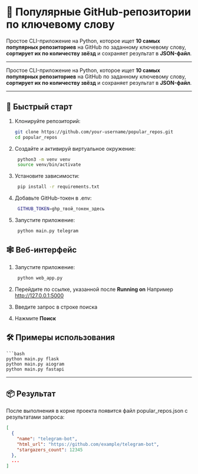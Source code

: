 # 🔎 Популярные GitHub-репозитории по ключевому слову

Простое CLI-приложение на Python, которое ищет **10 самых популярных репозиториев** на GitHub по заданному ключевому слову, **сортирует их по количеству звёзд** и сохраняет результат в **JSON-файл**.

---

Простое CLI-приложение на Python, которое ищет **10 самых популярных репозиториев** на GitHub по заданному ключевому слову, **сортирует их по количеству звёзд** и сохраняет результат в **JSON-файл**.

---

## 🚀 Быстрый старт

1. Клонируйте репозиторий:
   ```bash
   git clone https://github.com/your-username/popular_repos.git
   cd popular_repos

2. Создайте и активируй виртуальное окружение:
   ```bash
    python3 -m venv venv
    source venv/bin/activate

3. Установите зависимости:
   ```bash
    pip install -r requirements.txt

4. Добавьте GitHub-токен в .env:
   ```bash
    GITHUB_TOKEN=ghp_твой_токен_здесь

5. Запустите приложение:
   ```bash
    python main.py telegram

## 🕸️ Веб-интерфейс

1. Запустите приложение:
   ```bash
    python web_app.py

2. Перейдите по ссылке, указанной после **Running on**
    Например http://127.0.0.1:5000

3. Введите запрос в строке поиска

4. Нажмите **Поиск**

## 🛠 Примеры использования

    ```bash
    python main.py flask
    python main.py aiogram
    python main.py fastapi

---

## 📦 Результат
После выполнения в корне проекта появится файл popular_repos.json с результатами запроса:
```json
[
  {
    "name": "telegram-bot",
    "html_url": "https://github.com/example/telegram-bot",
    "stargazers_count": 12345
  },
  ...
]


